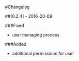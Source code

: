 #Changelog

##[0.2.4] - 2016-20-09

###Fixed
- user managing process

###Added
- additional permissions for user

